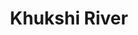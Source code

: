 ---
title: "Khukshi River"
title_bn: "খুকশি নদী"
description: "This is the border river that generated from Rangu river at Kashiyabari (Mekliganj Thana, Jalpaigri District, India), travelling through Balurghat, it crossed Bangladesh from Dhamrai Hat Upazilla of Naogaon District and meets with Chota Jamuna at Mathurapr."
---